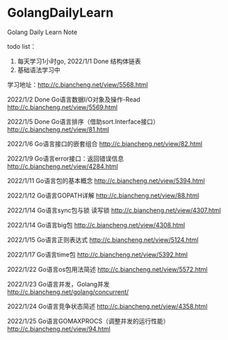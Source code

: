 # GolangDailyLearn
Golang Daily Learn Note

todo list：
 1. 每天学习1小时go, 2022/1/1 Done 结构体链表
 2. 基础语法学习中

学习地址：http://c.biancheng.net/view/5568.html

2022/1/2 Done Go语言数据I/O对象及操作-Read
http://c.biancheng.net/view/5569.html

2022/1/5 Done Go语言排序（借助sort.Interface接口）
http://c.biancheng.net/view/81.html

2022/1/6 Go语言接口的嵌套组合
http://c.biancheng.net/view/82.html

2022/1/9 Go语言error接口：返回错误信息
http://c.biancheng.net/view/4284.html

2022/1/11 Go语言包的基本概念
http://c.biancheng.net/view/5394.html

2022/1/12 Go语言GOPATH详解
http://c.biancheng.net/view/88.html

2022/1/14 Go语言sync包与锁 读写锁
http://c.biancheng.net/view/4307.html

2022/1/14 Go语言big包
http://c.biancheng.net/view/4308.html

2022/1/15 Go语言正则表达式
http://c.biancheng.net/view/5124.html

2022/1/17 Go语言time包
http://c.biancheng.net/view/5392.html

2022/1/22 Go语言os包用法简述
http://c.biancheng.net/view/5572.html

2022/1/23 Go语言并发，Golang并发
http://c.biancheng.net/golang/concurrent/

2022/1/24 Go语言竞争状态简述
http://c.biancheng.net/view/4358.html

2022/1/25 Go语言GOMAXPROCS（调整并发的运行性能）
http://c.biancheng.net/view/94.html